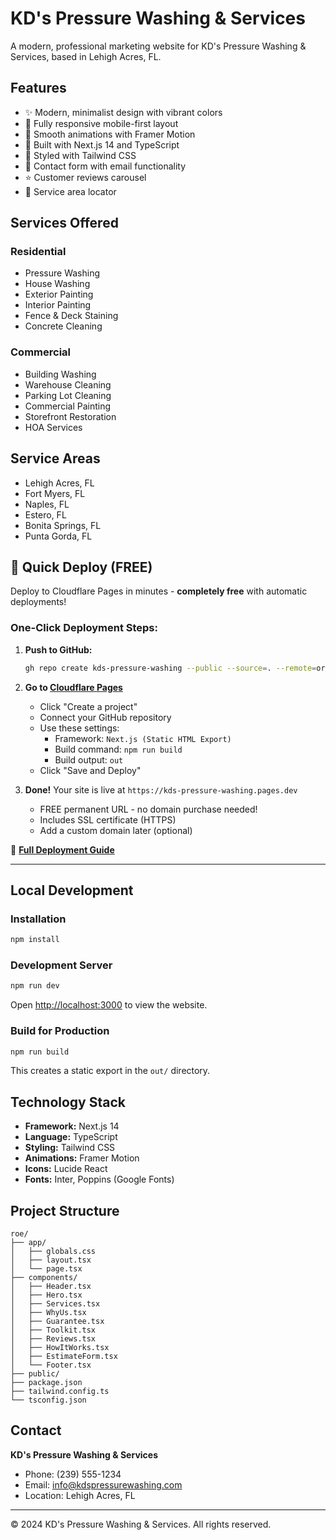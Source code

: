 # KD's Pressure Washing & Services

A modern, professional marketing website for KD's Pressure Washing & Services, based in Lehigh Acres, FL.

## Features

- ✨ Modern, minimalist design with vibrant colors
- 📱 Fully responsive mobile-first layout
- 🎨 Smooth animations with Framer Motion
- 🚀 Built with Next.js 14 and TypeScript
- 💅 Styled with Tailwind CSS
- 📧 Contact form with email functionality
- ⭐ Customer reviews carousel
- 🎯 Service area locator

## Services Offered

### Residential
- Pressure Washing
- House Washing
- Exterior Painting
- Interior Painting
- Fence & Deck Staining
- Concrete Cleaning

### Commercial
- Building Washing
- Warehouse Cleaning
- Parking Lot Cleaning
- Commercial Painting
- Storefront Restoration
- HOA Services

## Service Areas

- Lehigh Acres, FL
- Fort Myers, FL
- Naples, FL
- Estero, FL
- Bonita Springs, FL
- Punta Gorda, FL

## 🚀 Quick Deploy (FREE)

Deploy to Cloudflare Pages in minutes - **completely free** with automatic deployments!

### One-Click Deployment Steps:

1. **Push to GitHub:**
   ```bash
   gh repo create kds-pressure-washing --public --source=. --remote=origin --push
   ```

2. **Go to [Cloudflare Pages](https://dash.cloudflare.com/pages)**
   - Click "Create a project"
   - Connect your GitHub repository
   - Use these settings:
     - Framework: `Next.js (Static HTML Export)`
     - Build command: `npm run build`
     - Build output: `out`
   - Click "Save and Deploy"

3. **Done!** Your site is live at `https://kds-pressure-washing.pages.dev`
   - FREE permanent URL - no domain purchase needed!
   - Includes SSL certificate (HTTPS)
   - Add a custom domain later (optional)

📖 **[Full Deployment Guide](docs/deployment/CLOUDFLARE_DEPLOYMENT.md)**

---

## Local Development

### Installation

```bash
npm install
```

### Development Server

```bash
npm run dev
```

Open [http://localhost:3000](http://localhost:3000) to view the website.

### Build for Production

```bash
npm run build
```

This creates a static export in the `out/` directory.

## Technology Stack

- **Framework:** Next.js 14
- **Language:** TypeScript
- **Styling:** Tailwind CSS
- **Animations:** Framer Motion
- **Icons:** Lucide React
- **Fonts:** Inter, Poppins (Google Fonts)

## Project Structure

```
roe/
├── app/
│   ├── globals.css
│   ├── layout.tsx
│   └── page.tsx
├── components/
│   ├── Header.tsx
│   ├── Hero.tsx
│   ├── Services.tsx
│   ├── WhyUs.tsx
│   ├── Guarantee.tsx
│   ├── Toolkit.tsx
│   ├── Reviews.tsx
│   ├── HowItWorks.tsx
│   ├── EstimateForm.tsx
│   └── Footer.tsx
├── public/
├── package.json
├── tailwind.config.ts
└── tsconfig.json
```

## Contact

**KD's Pressure Washing & Services**
- Phone: (239) 555-1234
- Email: info@kdspressurewashing.com
- Location: Lehigh Acres, FL

---

© 2024 KD's Pressure Washing & Services. All rights reserved.

